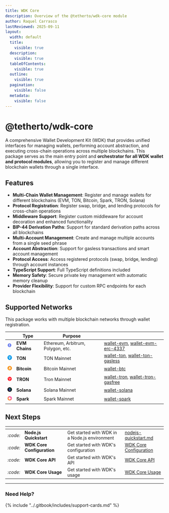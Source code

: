 ```yaml
---
title: WDK Core
description: Overview of the @tetherto/wdk-core module
author: Raquel Carrasco
lastReviewed: 2025-09-11
layout:
  width: default
  title:
    visible: true
  description:
    visible: true
  tableOfContents:
    visible: true
  outline:
    visible: true
  pagination:
    visible: false
  metadata:
    visible: false
---
```


# @tetherto/wdk-core

A comprehensive Wallet Development Kit (WDK) that provides unified interfaces for managing wallets, performing account abstraction, and executing cross-chain operations across multiple blockchains. This package serves as the main entry point and **orchestrator for all WDK wallet and protocol modules**, allowing you to register and manage different blockchain wallets through a single interface.

## Features

- **Multi-Chain Wallet Management**: Register and manage wallets for different blockchains (EVM, TON, Bitcoin, Spark, TRON, Solana)
- **Protocol Registration**: Register swap, bridge, and lending protocols for cross-chain operations
- **Middleware Support**: Register custom middleware for account decoration and enhanced functionality
- **BIP-44 Derivation Paths**: Support for standard derivation paths across all blockchains
- **Multi-Account Management**: Create and manage multiple accounts from a single seed phrase
- **Account Abstraction**: Support for gasless transactions and smart account management
- **Protocol Access**: Access registered protocols (swap, bridge, lending) through account instances
- **TypeScript Support**: Full TypeScript definitions included
- **Memory Safety**: Secure private key management with automatic memory cleanup
- **Provider Flexibility**: Support for custom RPC endpoints for each blockchain

## Supported Networks

This package works with multiple blockchain networks through wallet registration.

<table data-card-size="small" data-view="cards">
  <thead>
    <tr>
      <th></th>
      <th>Type</th>
      <th>Purpose</th>
      <th data-hidden data-card-target data-type="content-ref"></th>
    </tr>
  </thead>
  <tbody>
    <tr>
      <td><img src="../../assets/logos/ethereum-logo.png" alt="Ethereum logo" width="20" height="20" style="object-fit:contain;" /></td>
      <td><strong>EVM Chains</strong></td>
      <td>Ethereum, Arbitrum, Polygon, etc.</td>
      <td>
        <a href="../wallet-modules/wallet-evm/">wallet-evm</a>, 
        <a href="../wallet-modules/wallet-evm-erc-4337/">wallet-evm-erc-4337</a>
      </td>
    </tr>
    <tr>
      <td><img src="../../assets/logos/ton-logo.png" alt="Ton Logo" width="20" height="20" style="object-fit:contain;"  /></td>
      <td><strong>TON</strong></td>
      <td>TON Mainnet</td>
      <td>
        <a href="../wallet-modules/wallet-ton/">wallet-ton</a>, 
        <a href="../wallet-modules/wallet-ton-gasless/">wallet-ton-gasless</a>
      </td>
    </tr>
    <tr>
      <td><img src="../../assets/logos/bitcoin-logo.png" alt="Bitcoin Logo" width="20" height="20"  style="object-fit:contain;"  /></td>
      <td><strong>Bitcoin</strong></td>
      <td>Bitcoin Mainnet</td>
      <td>
        <a href="../wallet-modules/wallet-btc/">wallet-btc</a>      
      </td>
    </tr>
     <tr>
      <td><img src="../../assets/logos/tron-logo.png" alt="Tron Logo"  width="20" height="20" style="object-fit:contain;" /></td>
      <td><strong>TRON</strong></td>
      <td>Tron Mainnet</td>
      <td>
        <a href="../wallet-modules/wallet-tron/">wallet-tron</a>, 
        <a href="../wallet-modules/wallet-tron-gasfree/">wallet-tron-gasfree</a>
      </td>
    </tr>
     <tr>
      <td><img src="../../assets/logos/solana-logo.png" alt="Solana Logo" width="20" height="20"  style="object-fit:contain;" /></td>
      <td><strong>Solana</strong></td>
      <td>Solana Mainnet</td>
      <td>
        <a href="../wallet-modules/wallet-solana/">wallet-solana</a>      </td>
    </tr>
    </tr>
     <tr>
      <td><img src="../../assets/logos/spark-logo.png" alt="Spark Logo" width="20" height="20"  style="object-fit:contain;" /></td>
      <td><strong>Spark</strong></td>
      <td>Spark Mainnet</td>
      <td>
        <a href="../wallet-modules/wallet-spark/">wallet-spark</a>      
      </td>
    </tr>
  </tbody>
</table>

## Next Steps

<table data-card-size="large" data-view="cards">
	<thead>
		<tr>
			<th></th>
			<th></th>
			<th></th>
			<th data-hidden data-card-target data-type="content-ref"></th>
		</tr>
	</thead>
	<tbody>
		<tr>
			<td>
				<i class="fa-code">:code:</i>
			</td>
			<td>
				<strong>Node.js Quickstart</strong>
			</td>
			<td>Get started with WDK in a Node.js environment</td>
			<td>
				<a href="../start-building/nodejs-bare-quickstart.md">nodejs-quickstart.md</a>
			</td>
		</tr>
        <tr>
			<td>
				<i class="fa-code">:code:</i>
			</td>
			<td>
				<strong>WDK Core Configuration</strong>
			</td>
			<td>Get started with WDK's configuration</td>
			<td>
				<a href="./configuration.md">WDK Core Configuration</a>
			</td>
		</tr>
        <tr>
			<td>
				<i class="fa-code">:code:</i>
			</td>
			<td>
				<strong>WDK Core API</strong>
			</td>
			<td>Get started with WDK's API</td>
			<td>
				<a href="./api-reference.md">WDK Core API</a>
			</td>
		</tr>
        <tr>
			<td>
				<i class="fa-code">:code:</i>
			</td>
			<td>
				<strong>WDK Core Usage</strong>
			</td>
			<td>Get started with WDK's usage</td>
			<td>
				<a href="./usage.md">WDK Core Usage</a>
			</td>
		</tr>
	</tbody>
</table>

***

### Need Help?

{% include "../.gitbook/includes/support-cards.md" %}
